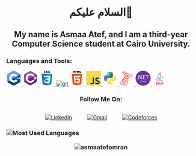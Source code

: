 <h1 align="center">السلام عليكم🤍</h1>
<h2 align="center" >My name is Asmaa Atef, and I am a third-year Computer Science student at Cairo University.</h2>

<h3 align="left">Languages and Tools:</h3>
<p align="left">
  <a href="https://www.w3schools.com/cpp/" target="_blank" rel="noreferrer">
    <img src="https://raw.githubusercontent.com/devicons/devicon/master/icons/cplusplus/cplusplus-original.svg" alt="cplusplus" width="40" height="40"/>
  </a>
  <a href="https://learn.microsoft.com/en-us/dotnet/csharp/" target="_blank" rel="noreferrer">
    <img src="https://raw.githubusercontent.com/devicons/devicon/master/icons/csharp/csharp-original.svg" alt="csharp" width="40" height="40"/>
  </a>
  <a href="https://www.w3schools.com/css/" target="_blank" rel="noreferrer">
    <img src="https://raw.githubusercontent.com/devicons/devicon/master/icons/css3/css3-original-wordmark.svg" alt="css3" width="40" height="40"/>
  </a>
  <a href="https://git-scm.com/" target="_blank" rel="noreferrer">
    <img src="https://www.vectorlogo.zone/logos/git-scm/git-scm-icon.svg" alt="git" width="40" height="40"/>
  </a>
  <a href="https://www.w3.org/html/" target="_blank" rel="noreferrer">
    <img src="https://raw.githubusercontent.com/devicons/devicon/master/icons/html5/html5-original-wordmark.svg" alt="html5" width="40" height="40"/>
  </a>
  <a href="https://developer.mozilla.org/en-US/docs/Web/JavaScript" target="_blank" rel="noreferrer">
    <img src="https://raw.githubusercontent.com/devicons/devicon/master/icons/javascript/javascript-original.svg" alt="javascript" width="40" height="40"/>
  </a>
  <a href="https://www.python.org" target="_blank" rel="noreferrer">
    <img src="https://raw.githubusercontent.com/devicons/devicon/master/icons/python/python-original.svg" alt="python" width="40" height="40"/>
  </a>
  <a href="https://learn.microsoft.com/en-us/sql/sql-server/" target="_blank" rel="noreferrer">
    <img src="https://raw.githubusercontent.com/devicons/devicon/master/icons/microsoftsqlserver/microsoftsqlserver-plain.svg" alt="sqlserver" width="40" height="40"/>
  </a>
  <a href="https://dotnet.microsoft.com/en-us/apps/aspnet" target="_blank" rel="noreferrer">
    <img src="https://raw.githubusercontent.com/devicons/devicon/master/icons/dotnetcore/dotnetcore-original.svg" alt="dotnetcore" width="40" height="40"/>
  </a>
  <a href="https://www.java.com/en/" target="_blank" rel="noreferrer">
    <img src="https://raw.githubusercontent.com/devicons/devicon/master/icons/java/java-original-wordmark.svg" alt="java" width="40" height="40"/>
  </a>
</p>


<h3 align="center">Follow Me On:</h3>

<div style="display: flex; justify-content: center; gap: 40px; align-items: center; margin-top: 30px;">
  <a href="https://www.linkedin.com/in/asmaa-atef-161241211/" target="_blank">
    <img src="https://raw.githubusercontent.com/rahuldkjain/github-profile-readme-generator/master/src/images/icons/Social/linked-in-alt.svg" alt="LinkedIn" height="40" />
  </a>
  <a href="mailto:asmaatef6789@gmail.com">
    <img src="https://upload.wikimedia.org/wikipedia/commons/7/7e/Gmail_icon_%282020%29.svg" alt="Gmail" height="40" />
  </a>
  <a href="https://codeforces.com/profile/Asma_code" target="_blank">
    <img src="https://raw.githubusercontent.com/rahuldkjain/github-profile-readme-generator/master/src/images/icons/Social/codeforces.svg" alt="Codeforces" height="40" />
  </a>
</div>

<h3  align="left>GitHub Stats:</h3>

![Asmaa Atef's GitHub Stats](https://github-readme-stats.vercel.app/api?username=asmaatefomran&show_icons=true&theme=radical)
![Most Used Languages](https://github-readme-stats.vercel.app/api/top-langs/?username=asmaatefomran&layout=compact&theme=radical)


<p align="center">
  <img align="center" src="https://github-readme-streak-stats.herokuapp.com/?user=asmaatefomran&theme=radical" alt="asmaatefomran" />
</p>
